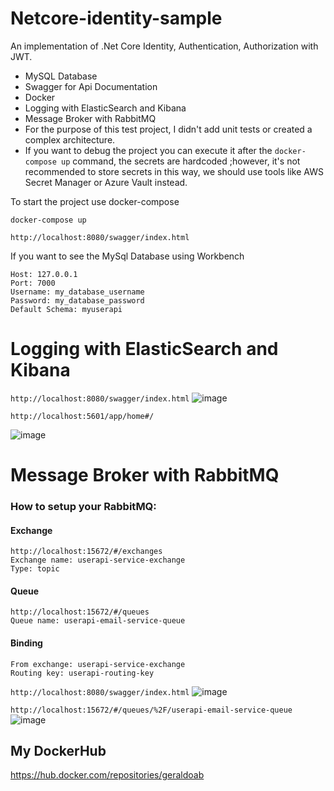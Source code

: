 # Netcore-identity-sample
An implementation of .Net Core Identity, Authentication, Authorization with JWT.

- MySQL Database
- Swagger for Api Documentation
- Docker
- Logging with ElasticSearch and Kibana
- Message Broker with RabbitMQ
- For the purpose of this test project, I didn't add unit tests or created a complex architecture.
- If you want to debug the project you can execute it after the ```docker-compose up``` command, the secrets are hardcoded ;however,
  it's not recommended to store secrets in this way, we should use tools like AWS Secret Manager or Azure Vault instead.

To start the project use docker-compose
```
docker-compose up
```
```
http://localhost:8080/swagger/index.html
```

If you want to see the MySql Database using Workbench

```
Host: 127.0.0.1
Port: 7000
Username: my_database_username
Password: my_database_password
Default Schema: myuserapi
```
# Logging with ElasticSearch and Kibana

```http://localhost:8080/swagger/index.html```
![image](https://github.com/Geraldoab/netcore-identity-sample/assets/3846304/da7b1acb-8554-4cf6-9145-114c3e2cee7a)

``` http://localhost:5601/app/home#/ ```

![image](https://github.com/Geraldoab/netcore-identity-sample/assets/3846304/ff444ef2-d21b-4004-a27b-bbff8138850e)

# Message Broker with RabbitMQ

### How to setup your RabbitMQ:

#### Exchange
```
http://localhost:15672/#/exchanges
Exchange name: userapi-service-exchange
Type: topic
```
#### Queue
```
http://localhost:15672/#/queues
Queue name: userapi-email-service-queue
```
#### Binding
```
From exchange: userapi-service-exchange
Routing key: userapi-routing-key
```

```http://localhost:8080/swagger/index.html```
![image](https://github.com/Geraldoab/netcore-identity-sample/assets/3846304/e577028e-442f-4dd4-90aa-675bc8621283)

```http://localhost:15672/#/queues/%2F/userapi-email-service-queue```
![image](https://github.com/Geraldoab/netcore-identity-sample/assets/3846304/597545d2-864b-4f8d-affa-47d2f7fbb1e6)

## My DockerHub

https://hub.docker.com/repositories/geraldoab

